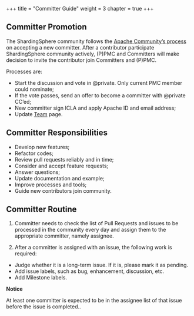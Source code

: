 +++
title = "Committer Guide"
weight = 3
chapter = true
+++

## Committer Promotion

The ShardingSphere community follows the [Apache Community’s process](http://community.apache.org/newcommitter.html) on accepting a new committer.
After a contributor participate ShardingSphere community actively, (P)PMC and Committers will make decision to invite the contributor join Committers and (P)PMC.

Processes are:

 - Start the discussion and vote in @private. Only current PMC member could nominate;
 - If the vote passes, send an offer to become a committer with @private CC’ed;
 - New committer sign ICLA and apply Apache ID and email address;
 - Update [Team](/en/team/) page.

## Committer Responsibilities

 - Develop new features;
 - Refactor codes;
 - Review pull requests reliably and in time;
 - Consider and accept feature requests;
 - Answer questions;
 - Update documentation and example;
 - Improve processes and tools;
 - Guide new contributors join community.


##  Committer Routine

1. Committer needs to check the list of Pull Requests and issues to be processed in the community every day and assign them to the appropriate committer, namely assignee.

2. After a committer is assigned with an issue, the following work is required:

 - Judge whether it is a long-term issue. If it is, please mark it as pending.
 - Add issue labels, such as bug, enhancement, discussion, etc.
 - Add Milestone labels.

**Notice**

At least one committer is expected to be in the assignee list of that issue before the issue is completed..
